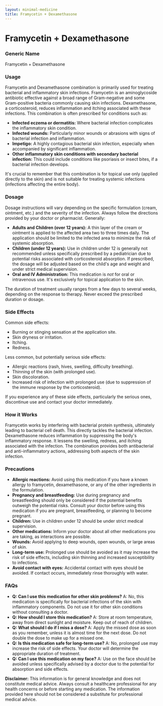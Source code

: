 ```yaml
---
layout: minimal-medicine
title: Framycetin + Dexamethasone
---
```


# Framycetin + Dexamethasone
### Generic Name
Framycetin + Dexamethasone

### Usage

Framycetin and Dexamethasone combination is primarily used for treating bacterial and inflammatory skin infections.  Framycetin is an aminoglycoside antibiotic effective against a broad range of Gram-negative and some Gram-positive bacteria commonly causing skin infections. Dexamethasone, a corticosteroid, reduces inflammation and itching associated with these infections.  This combination is often prescribed for conditions such as:

* **Infected eczema or dermatitis:** Where bacterial infection complicates the inflammatory skin condition.
* **Infected wounds:** Particularly minor wounds or abrasions with signs of bacterial infection and inflammation.
* **Impetigo:** A highly contagious bacterial skin infection, especially when accompanied by significant inflammation.
* **Other inflammatory skin conditions with secondary bacterial infection:** This could include conditions like psoriasis or insect bites, if a bacterial infection develops.


It's crucial to remember that this combination is for topical use only (applied directly to the skin) and is not suitable for treating systemic infections (infections affecting the entire body).

### Dosage

Dosage instructions will vary depending on the specific formulation (cream, ointment, etc.) and the severity of the infection. Always follow the directions provided by your doctor or pharmacist.  Generally:

* **Adults and Children (over 12 years):** A thin layer of the cream or ointment is applied to the affected area two to three times daily. The application should be limited to the infected area to minimize the risk of systemic absorption.
* **Children (under 12 years):**  Use in children under 12 is generally not recommended unless specifically prescribed by a pediatrician due to potential risks associated with corticosteroid absorption.  If prescribed, the dosage will be adjusted based on the child's age and weight and under strict medical supervision.
* **Oral and IV Administration:** This medication is *not* for oral or intravenous use.  It's exclusively for topical application to the skin.

The duration of treatment usually ranges from a few days to several weeks, depending on the response to therapy.  Never exceed the prescribed duration or dosage.


### Side Effects

Common side effects:

* Burning or stinging sensation at the application site.
* Skin dryness or irritation.
* Itching.
* Redness.

Less common, but potentially serious side effects:

* Allergic reactions (rash, hives, swelling, difficulty breathing).
* Thinning of the skin (with prolonged use).
* Skin discoloration.
* Increased risk of infection with prolonged use (due to suppression of the immune response by the corticosteroid).

If you experience any of these side effects, particularly the serious ones, discontinue use and contact your doctor immediately.

### How it Works

Framycetin works by interfering with bacterial protein synthesis, ultimately leading to bacterial cell death.  This directly tackles the bacterial infection.  Dexamethasone reduces inflammation by suppressing the body's inflammatory response. It lessens the swelling, redness, and itching associated with the infection.  The combination provides both antibacterial and anti-inflammatory actions, addressing both aspects of the skin infection.

### Precautions

* **Allergic reactions:** Avoid using this medication if you have a known allergy to framycetin, dexamethasone, or any of the other ingredients in the formulation.
* **Pregnancy and breastfeeding:**  Use during pregnancy and breastfeeding should only be considered if the potential benefits outweigh the potential risks.  Consult your doctor before using this medication if you are pregnant, breastfeeding, or planning to become pregnant.
* **Children:** Use in children under 12 should be under strict medical supervision.
* **Other medications:** Inform your doctor about all other medications you are taking, as interactions are possible.
* **Wounds:** Avoid applying to deep wounds, open wounds, or large areas of skin.
* **Long-term use:** Prolonged use should be avoided as it may increase the risk of side effects, including skin thinning and increased susceptibility to infections.
* **Avoid contact with eyes:** Accidental contact with eyes should be avoided. If contact occurs, immediately rinse thoroughly with water.



### FAQs

* **Q: Can I use this medication for other skin problems?** A: No, this medication is specifically for bacterial infections of the skin with inflammatory components. Do not use it for other skin conditions without consulting a doctor.
* **Q: How should I store this medication?** A: Store at room temperature, away from direct sunlight and moisture. Keep out of reach of children.
* **Q: What should I do if I miss a dose?** A: Apply the missed dose as soon as you remember, unless it is almost time for the next dose. Do not double the dose to make up for a missed one.
* **Q:  Is this medication safe for long-term use?** A: No, prolonged use may increase the risk of side effects.  Your doctor will determine the appropriate duration of treatment.
* **Q: Can I use this medication on my face?** A:  Use on the face should be avoided unless specifically advised by a doctor due to the potential for absorption and side effects.



**Disclaimer:** This information is for general knowledge and does not constitute medical advice. Always consult a healthcare professional for any health concerns or before starting any medication.  The information provided here should not be considered a substitute for professional medical advice.
